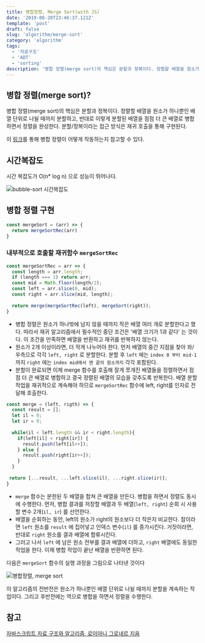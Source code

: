 ```yaml
---
title: 병합정렬, Merge Sort(with JS) 
date: '2019-08-20T23:46:37.121Z'
template: 'post'
draft: false
slug: 'algorithm/merge-sort'
category: 'algorithm'
tags:
  - '자료구조'
  - 'ADT'
  - 'sorting'
description: '병합 정렬(merge sort)의 핵심은 분할과 정복이다. 정렬할 배열을 원소가 하나뿐인 배열 단위로 나뉠 때까지 분할하고, 반대로 이렇게 분할된 배열을 점점 더 큰 배열로 병합하면서 정렬을 완성한다. 분할/정복이라는 접근 방식은 재귀 호출을 통해 구현된다.'
---
```


## 병합 정렬(merge sort)?

병합 정렬(merge sort)의 핵심은 분할과 정복이다. 정렬할 배열을 원소가 하나뿐인 배열 단위로 나뉠 때까지 분할하고, 반대로 이렇게 분할된 배열을 점점 더 큰 배열로 병합하면서 정렬을 완성한다. 분할/정복이라는 접근 방식은 재귀 호출을 통해 구현된다.

이 [링크](https://visualgo.net/ko/sorting)를 통해 병합 정렬이 어떻게 작동하는지 참고할 수 있다.

## 시간복잡도

시간 복잡도가 O(n* log n) 으로 성능이 뛰어나다.

![bubble-sort 시간복잡도](https://user-images.githubusercontent.com/35516239/63222527-3d7fca00-c1e4-11e9-8cbb-7e17ffeeff83.png)

## 병합 정렬 구현

```js
const mergeSort = (arr) => {
  return mergeSortRec(arr)
}
```

### 내부적으로 호출할 재귀함수 `mergeSortRec`

```js
const mergeSortRec = arr => {
  const length = arr.length;
  if (length === 1) return arr;
  const mid = Math.floor(length/2);
  const left = arr.slice(0, mid);
  const right = arr.slice(mid, length);
  
  return merge(mergeSortRec(left), mergeSort(right));
}
```

- 병합 정렬은 원소가 하나밖에 남지 않을 때까지 작은 배열 여러 개로 분할한다고 했다. 따라서 재귀 알고리즘에서 필수적인 중단 조건은 '배열 크기가 1과 같다' 는 것이다. 이 조건을 만족하면 배열을 반환하고 재귀를 반복하지 않는다.
- 원소가 2개 이상이라면, 더 작게 나누어야 한다. 먼저 배열의 중간 지점을 찾아 좌/우측으로 각각 `left, right` 로 분할한다. 분할 후 `left` 에는 `index 0 부터 mid-1` 까지 `right` 에는 `index mid에서 맨 끝의 원소까지` 각각 포함된다.
- 분할이 완료되면 이제 merge 함수를 호출해 잘게 쪼개진 배열들을 정렬하면서 점점 더 큰 배열로 병합하고 결국 정렬된 배열의 모습을 갖추도록 반복한다. 배열 분할 작업을 재귀적으로 계속해야 하므로 `mergeSortRec` 함수에 left, right를 인자로 전달해 호출한다. 

```js
const merge = (left, rigth) => {
  const result = [];
  let il = 0;
  let ir = 0;
  
  while(il < left.length && ir < right.length){
    if(left[il] < right[ir]) {
      result.push(left[il++]);
    } else {
      result.push(right[ir++]);
    }
  }
  
 return [...result, ...left.slice(il), ...right.slice(ir)];
}
```

- `merge` 함수는 분한된 두 배열을 합쳐 큰 배열을 만든다. 병합을 하면서 정렬도 동시에 수행한다. 먼저, 병합 결과를 저장할 배열과 두 배열(`left, right`) 순회 시 사용할 변수 2개(`il, ir`) 를 선언한다. 
- 배열을 순회하는 동안, left의 원소가 right의 원소보다 더 작은지 비교한다. 참이라면 `left` 원소를 `result` 에 집어넣고 인덱스 변수(`il`) 를 증가시킨다. 거짓이라면, 반대로 `right` 원소를 결과 배열에 합류시킨다. 
- 그러고 나서 `left` 에 남은 원소 전부를 결과 배열에 더하고, `right` 배열에도 동일한 작업을 한다. 이제 병합 작업이 끝난 배열을 반환하면 된다. 

다음은 `mergeSort` 함수의 실행 과정을 그림으로 나타낸 것이다

![병합정렬, merge sort](https://user-images.githubusercontent.com/35516239/63268213-9deb3600-c2ce-11e9-9c5f-72f7b5deb5f3.png)



이 알고리즘의 전반전은 원소가 하나뿐인 배열 단위로 나뉠 때까지 분할을 계속하는 작업이다. 그리고 후반전에는 역으로 병합을 하면서 정렬을 수행한다. 

## 참고

[자바스크립트 자료 구조와 알고리즘, 로이아니 그로네르 지음](http://www.yes24.com/Product/Goods/22885878)